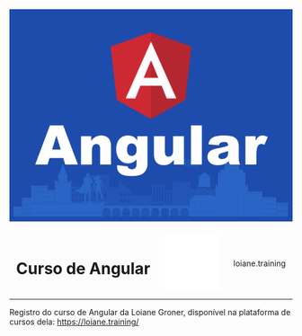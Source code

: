 <div style="display: flex; flex-direction: column; align-items:center; gap: 24px;">

<img alt="logo do Angular em fundo azul céu, usado no layout do curso da loiane no youtube" src="./public/assets/logo-angular.png">
<div style="display: flex; align-items:center; gap: 24px;">
    <h1>Curso de Angular</h1>
    <img height="100" alt="chapéu de formatura branco" src="./public/assets/angular_whiteTransparent.svg" />
    <span>loiane.training</span>
</div>
</div>


<hr>

Registro do curso de Angular da Loiane Groner, disponível na plataforma de cursos dela: https://loiane.training/
